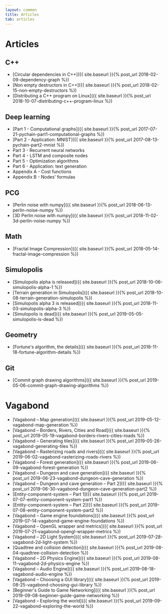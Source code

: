 ```yaml
---
layout: common
title: Articles
tab: articles
---
```

# Articles

## C++

* [Circular dependencies in C++]({{ site.baseurl }}{% post_url 2018-02-09-dependency-graph %})
* [Non empty destructors in C++]({{ site.baseurl }}{% post_url 2018-02-15-non-empty-destructors %})
* [Distributing a C++ program on Linux]({{ site.baseurl }}{% post_url 2018-10-07-distributing-c++-program-linux %})

## Deep learning

* [Part 1 - Computational graphs]({{ site.baseurl }}{% post_url 2017-07-21-pychain-part1-computational-graphs %})
* [Part 2 - Application: MNIST]({{ site.baseurl }}{% post_url 2017-08-13-pychain-part2-mnist %})
* Part 3 - Recurrent neural networks
* Part 4 - LSTM and composite nodes
* Part 5 - Optimization algorithms
* Part 6 - Application: text generation
* Appendix A - Cost functions
* Appendix B - Nodes' formulas

## PCG

* [Perlin noise with numpy]({{ site.baseurl }}{% post_url 2018-06-13-perlin-noise-numpy %})
* [3D Perlin noise with numpy]({{ site.baseurl }}{% post_url 2018-11-02-3d-perlin-noise-numpy %})

## Math

* [Fractal Image Compression]({{ site.baseurl }}{% post_url 2018-05-14-fractal-image-compression %})

## Simulopolis

* [Simulopolis alpha is released]({{ site.baseurl }}{% post_url 2018-10-06-simulopolis-alpha-1 %})
* [Terrain generation in Simulopolis]({{ site.baseurl }}{% post_url 2018-10-08-terrain-generation-simulopolis %})
* [Simulopolis alpha 3 is released]({{ site.baseurl }}{% post_url 2018-11-03-simulopolis-alpha-3 %})
* [Simulopolis is dead]({{ site.baseurl }}{% post_url 2019-05-05-simulopolis-is-dead %})

## Geometry

* [Fortune's algorithm, the details]({{ site.baseurl }}{% post_url 2018-11-18-fortune-algorithm-details %})

## Git

* [Commit graph drawing algorithms]({{ site.baseurl }}{% post_url 2019-05-06-commit-graph-drawing-algorithms %})

# Vagabond

* [Vagabond &#8211; Map generation]({{ site.baseurl }}{% post_url 2019-05-12-vagabond-map-generation %})
* [Vagabond &#8211; Borders, Rivers, Cities and Road]({{ site.baseurl }}{% post_url 2019-05-19-vagabond-borders-rivers-cities-roads %})
* [Vagabond &#8211; Generating tiles]({{ site.baseurl }}{% post_url 2019-05-26-vagabond-generating-tiles %})
* [Vagabond &#8211; Rasterizing roads and rivers]({{ site.baseurl }}{% post_url 2019-06-02-vagabond-rasterizing-roads-rivers %})
* [Vagabond &#8211; Forest generation]({{ site.baseurl }}{% post_url 2019-06-09-vagabond-forest-generation %})
* [Vagabond &#8211; Dungeon and cave generation]({{ site.baseurl }}{% post_url 2019-06-23-vagabond-dungeon-cave-generation %})
* [Vagabond &#8211; Dungeon and cave generation &#8211; Part 2]({{ site.baseurl }}{% post_url 2019-06-30-vagabond-dungeon-cave-generation-part2 %})
* [Entity-component-system &#8211; Part 1]({{ site.baseurl }}{% post_url 2019-07-07-entity-component-system-part1 %})
* [Entity-component-system &#8211; Part 2]({{ site.baseurl }}{% post_url 2019-07-08-entity-component-system-part2 %})
* [Vagabond &#8211; Game engine foundations]({{ site.baseurl }}{% post_url 2019-07-14-vagabond-game-engine-foundations %})
* [Vagabond &#8211; OpenGL wrapper and metrics]({{ site.baseurl }}{% post_url 2019-07-21-vagabond-opengl-wrapper-metrics %})
* [Vagabond &#8211; 2D Light System]({{ site.baseurl }}{% post_url 2019-07-28-vagabond-2d-light-system %})
* [Quadtree and collision detection]({{ site.baseurl }}{% post_url 2019-08-04-quadtree-collision-detection %})
* [Vagabond &#8211; 2D Physics Engine]({{ site.baseurl }}{% post_url 2019-08-11-vagabond-2d-physics-engine %})
* [Vagabond &#8211; Audio Engine]({{ site.baseurl }}{% post_url 2019-08-18-vagabond-audio-engine %})
* [Vagabond &#8211; Choosing a GUI library]({{ site.baseurl }}{% post_url 2019-08-25-vagabond-choosing-gui-library %})
* [Beginner's Guide to Game Networking]({{ site.baseurl }}{% post_url 2019-09-08-beginner-guide-game-networking %})
* [Vagabond &#8211; Exploring the world]({{ site.baseurl }}{% post_url 2019-09-22-vagabond-exploring-the-world %})

